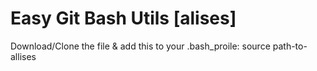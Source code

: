 # Easy Git Bash Utils [alises]
Download/Clone the file & add this to your .bash_proile: source path-to-allises
